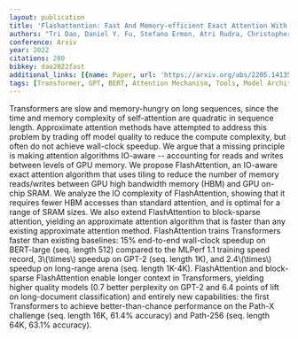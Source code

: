 ```yaml
---
layout: publication
title: 'Flashattention: Fast And Memory-efficient Exact Attention With Io-awareness'
authors: "Tri Dao, Daniel Y. Fu, Stefano Ermon, Atri Rudra, Christopher R\xE9"
conference: Arxiv
year: 2022
citations: 280
bibkey: dao2022fast
additional_links: [{name: Paper, url: 'https://arxiv.org/abs/2205.14135'}]
tags: [Transformer, GPT, BERT, Attention Mechanism, Tools, Model Architecture]
---
```

Transformers are slow and memory-hungry on long sequences, since the time and
memory complexity of self-attention are quadratic in sequence length.
Approximate attention methods have attempted to address this problem by trading
off model quality to reduce the compute complexity, but often do not achieve
wall-clock speedup. We argue that a missing principle is making attention
algorithms IO-aware -- accounting for reads and writes between levels of GPU
memory. We propose FlashAttention, an IO-aware exact attention algorithm that
uses tiling to reduce the number of memory reads/writes between GPU high
bandwidth memory (HBM) and GPU on-chip SRAM. We analyze the IO complexity of
FlashAttention, showing that it requires fewer HBM accesses than standard
attention, and is optimal for a range of SRAM sizes. We also extend
FlashAttention to block-sparse attention, yielding an approximate attention
algorithm that is faster than any existing approximate attention method.
FlashAttention trains Transformers faster than existing baselines: 15%
end-to-end wall-clock speedup on BERT-large (seq. length 512) compared to the
MLPerf 1.1 training speed record, 3\\(\times\\) speedup on GPT-2 (seq. length 1K),
and 2.4\\(\times\\) speedup on long-range arena (seq. length 1K-4K). FlashAttention
and block-sparse FlashAttention enable longer context in Transformers, yielding
higher quality models (0.7 better perplexity on GPT-2 and 6.4 points of lift on
long-document classification) and entirely new capabilities: the first
Transformers to achieve better-than-chance performance on the Path-X challenge
(seq. length 16K, 61.4% accuracy) and Path-256 (seq. length 64K, 63.1%
accuracy).